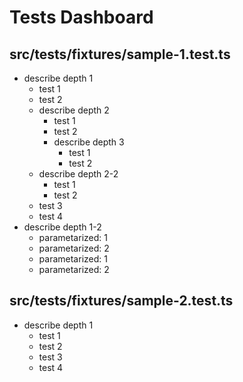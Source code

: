 # Tests Dashboard

## src/__tests__/fixtures/sample-1.test.ts
- describe depth 1
  - test 1
  - test 2
  - describe depth 2
    - test 1
    - test 2
    - describe depth 3
      - test 1
      - test 2
  - describe depth 2-2
    - test 1
    - test 2
  - test 3
  - test 4
- describe depth 1-2
  - parametarized: 1
  - parametarized: 2
  - parametarized: 1
  - parametarized: 2
## src/__tests__/fixtures/sample-2.test.ts
- describe depth 1
  - test 1
  - test 2
  - test 3
  - test 4

